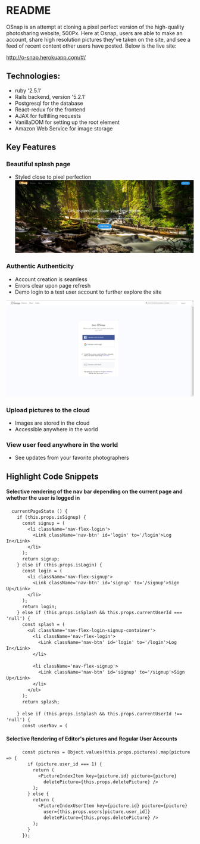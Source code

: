 # README

OSnap is an attempt at cloning a pixel perfect version of the high-quality photosharing website, 500Px. Here at Osnap, users are able to make an account, share high resolution pictures they've taken on the site, and see a feed of recent content other users have posted. Below is the live site:

http://o-snap.herokuapp.com/#/


## Technologies:

- ruby '2.5.1'
- Rails backend, version '5.2.1'
- Postgresql for the database
- React-redux for the frontend
- AJAX for fulfilling requests
- VanillaDOM for setting up the root element
- Amazon Web Service for image storage


## Key Features

### Beautiful splash page
- Styled close to pixel perfection
![Splash Page](https://github.com/coconutman19/o_snap/blob/master/app/assets/images/OSnap.jpg "Splash Page")

### Authentic Authenticity
- Account creation is seamless
- Errors clear upon page refresh
- Demo login to a test user account to further explore the site

![Signup Page](https://github.com/coconutman19/o_snap/blob/master/app/assets/images/OSnap2.jpg "Signup Page")

### Upload pictures to the cloud
- Images are stored in the cloud
- Accessible anywhere in the world

### View user feed anywhere in the world
- See updates from your favorite photographers


## Highlight Code Snippets

#### Selective rendering of the nav bar depending on the current page and whether the user is logged in
````
  currentPageState () {
    if (this.props.isSignup) {
      const signup = (
        <li className='nav-flex-login'>
          <Link className='nav-btn' id='login' to='/login'>Log In</Link>
        </li>
      );
      return signup;
    } else if (this.props.isLogin) {
      const login = (
        <li className='nav-flex-signup'>
          <Link className='nav-btn' id='signup' to='/signup'>Sign Up</Link>
        </li>
      );
      return login;
    } else if (this.props.isSplash && this.props.currentUserId === 'null') {
      const splash = (
        <ul className='nav-flex-login-signup-container'>
          <li className='nav-flex-login'>
            <Link className='nav-btn' id='login' to='/login'>Log In</Link>
          </li>

          <li className='nav-flex-signup'>
            <Link className='nav-btn' id='signup' to='/signup'>Sign Up</Link>
          </li>
        </ul>
      );
      return splash;

    } else if (this.props.isSplash && this.props.currentUserId !== 'null') {
      const userNav = (
````

#### Selective Rendering of Editor's pictures and Regular User Accounts
````
      const pictures = Object.values(this.props.pictures).map(picture => {
        if (picture.user_id === 1) {
          return (
            <PictureIndexItem key={picture.id} picture={picture}
              deletePicture={this.props.deletePicture} />
          );
        } else {
          return (
            <PictureIndexUserItem key={picture.id} picture={picture}
              user={this.props.users[picture.user_id]}
              deletePicture={this.props.deletePicture} />
          );
        }
      });
````
